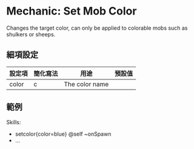 Mechanic: Set Mob Color
=======================

Changes the target color, can only be applied to colorable mobs such as
shulkers or sheeps.

細項設定
----------

| 設定項 | 簡化寫法 | 用途 | 預設值 |
|-----------|---------|----------------|---------------|
| color | c   | The color name |   |

  

範例
--------

  Skills:
  - setcolor{color=blue} @self ~onSpawn
  - ...
